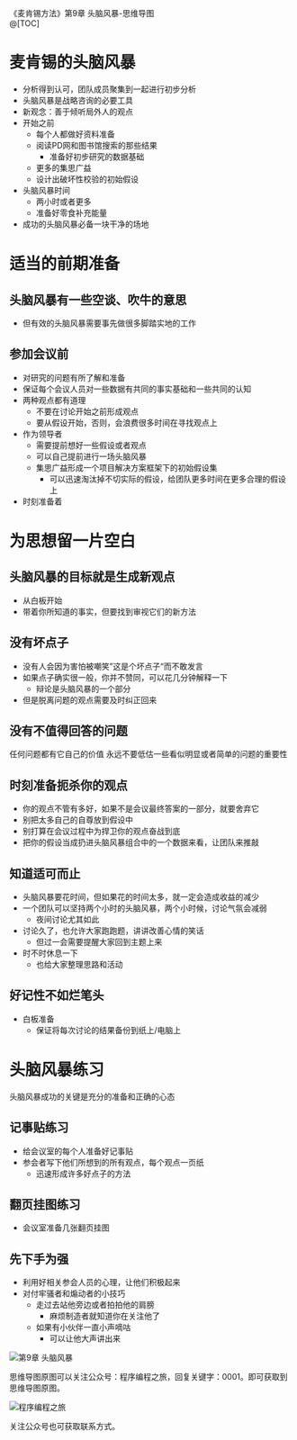 《麦肯锡方法》第9章 头脑风暴-思维导图  
@[TOC]

# 麦肯锡的头脑风暴

- 分析得到认可，团队成员聚集到一起进行初步分析
- 头脑风暴是战略咨询的必要工具
- 新观念：善于倾听局外人的观点
- 开始之前
    - 每个人都做好资料准备
    - 阅读PD网和图书馆搜索的那些结果
        - 准备好初步研究的数据基础
    - 更多的集思广益
    - 设计出破坏性校验的初始假设
- 头脑风暴时间
    - 两小时或者更多
    - 准备好零食补充能量
- 成功的头脑风暴必备一块干净的场地

# 适当的前期准备

## 头脑风暴有一些空谈、吹牛的意思

- 但有效的头脑风暴需要事先做很多脚踏实地的工作

## 参加会议前
- 对研究的问题有所了解和准备
- 保证每个会议人员对一些数据有共同的事实基础和一些共同的认知
- 两种观点都有道理
    - 不要在讨论开始之前形成观点
    - 要从假设开始，否则，会浪费很多时间在寻找观点上
- 作为领导者
    - 需要提前想好一些假设或者观点
    - 可以自己提前进行一场头脑风暴
    - 集思广益形成一个项目解决方案框架下的初始假设集
        - 可以迅速淘汰掉不切实际的假设，给团队更多时间在更多合理的假设上
- 时刻准备着

# 为思想留一片空白

## 头脑风暴的目标就是生成新观点
- 从白板开始
- 带着你所知道的事实，但要找到审视它们的新方法
## 没有坏点子
- 没有人会因为害怕被嘲笑”这是个坏点子“而不敢发言
- 如果点子确实很一般，你并不赞同，可以花几分钟解释一下
    - 辩论是头脑风暴的一个部分
- 但是脱离问题的观点需要及时纠正回来
## 没有不值得回答的问题
任何问题都有它自己的价值
永远不要低估一些看似明显或者简单的问题的重要性
## 时刻准备扼杀你的观点
- 你的观点不管有多好，如果不是会议最终答案的一部分，就要舍弃它
- 别把太多自己的自尊放到假设中
- 别打算在会议过程中为捍卫你的观点奋战到底
- 把你的假设当成扔进头脑风暴组合中的一个数据来看，让团队来推敲
## 知道适可而止
- 头脑风暴要花时间，但如果花的时间太多，就一定会造成收益的减少
- 一个团队可以坚持两个小时的头脑风暴，两个小时候，讨论气氛会减弱
    - 夜间讨论尤其如此
- 讨论久了，也允许大家跑跑题，讲讲改善心情的笑话
    - 但过一会需要提醒大家回到主题上来
- 时不时休息一下
    - 也给大家整理思路和活动
## 好记性不如烂笔头
- 白板准备
    - 保证将每次讨论的结果备份到纸上/电脑上

# 头脑风暴练习

头脑风暴成功的关键是充分的准备和正确的心态

## 记事贴练习
- 给会议室的每个人准备好记事贴
- 参会者写下他们所想到的所有观点，每个观点一页纸
    - 迅速形成许多好点子的方法
## 翻页挂图练习
- 会议室准备几张翻页挂图

## 先下手为强
- 利用好相关参会人员的心理，让他们积极起来
- 对付牢骚者和煽动者的小技巧
    - 走过去站他旁边或者拍拍他的肩膀
        - 麻烦制造者就知道你在关注他了
    - 如果有小伙伴一直小声嘀咕
        - 可以让他大声讲出来


![第9章 头脑风暴](http://blogimg.chenhaoxiang.cn/uPic/202110/12201310.png)  

思维导图原图可以关注公众号：程序编程之旅，回复关键字：0001。即可获取到思维导图原图。

![程序编程之旅](https://img-blog.csdnimg.cn/20210219101958874.png)

关注公众号也可获取联系方式。  

